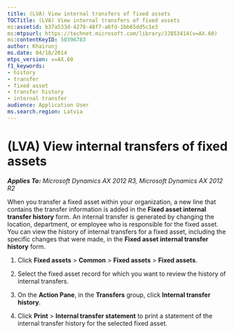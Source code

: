 ```yaml
---
title: (LVA) View internal transfers of fixed assets
TOCTitle: (LVA) View internal transfers of fixed assets
ms:assetid: b37a533d-4278-48f7-a6fd-1bb65dd5c1e3
ms:mtpsurl: https://technet.microsoft.com/library/JJ853414(v=AX.60)
ms:contentKeyID: 50396783
author: Khairunj
ms.date: 04/18/2014
mtps_version: v=AX.60
f1_keywords:
- history
- transfer
- fixed asset
- transfer history
- internal transfer
audience: Application User
ms.search.region: Latvia
---
```


# (LVA) View internal transfers of fixed assets 


_**Applies To:** Microsoft Dynamics AX 2012 R3, Microsoft Dynamics AX 2012 R2_

When you transfer a fixed asset within your organization, a new line that contains the transfer information is added in the **Fixed asset internal transfer history** form. An internal transfer is generated by changing the location, department, or employee who is responsible for the fixed asset. You can view the history of internal transfers for a fixed asset, including the specific changes that were made, in the **Fixed asset internal transfer history** form.

1.  Click **Fixed assets** \> **Common** \> **Fixed assets** \> **Fixed assets**.

2.  Select the fixed asset record for which you want to review the history of internal transfers.

3.  On the **Action Pane**, in the **Transfers** group, click **Internal transfer history**.

4.  Click **Print** \> **Internal transfer statement** to print a statement of the internal transfer history for the selected fixed asset.

  


